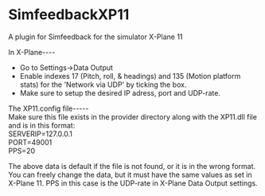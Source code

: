 # SimfeedbackXP11
A plugin for Simfeedback for the simulator X-Plane 11

In X-Plane----
* Go to Settings->Data Output
* Enable indexes 17 (Pitch, roll, & headings) and 135 (Motion platform stats) for the 'Network via UDP'
by ticking the box.
* Make sure to setup the desired IP adress, port and UDP-rate.

The XP11.config file-----  
Make sure this file exists in the provider directory along with the XP11.dll file and is in this format:  
SERVERIP=127.0.0.1  
PORT=49001  
PPS=20  

The above data is default if the file is not found, or it is in the wrong format.
You can freely change the data, but it must have the same values as set in X-Plane 11.
PPS in this case is the UDP-rate in X-Plane Data Output settings.
